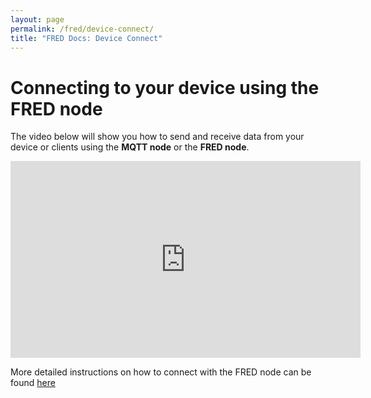 ```yaml
---
layout: page
permalink: /fred/device-connect/
title: "FRED Docs: Device Connect"
---
```


# Connecting to your device using the FRED node

The video below will show you how to send and receive data from your device or clients using the **MQTT node** or the **FRED node**.

<iframe width="560" height="315" src="https://www.youtube.com/embed/g7mBO341uJk" frameborder="0" allowfullscreen></iframe>

More detailed instructions on how to connect with the FRED node can be found [here](http://developers.sensetecnic.com/article/tutorial-connecting-device-node-red-to-cloud-node-red/)